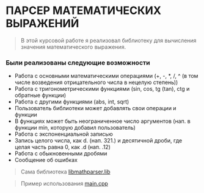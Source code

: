 # ПАРСЕР МАТЕМАТИЧЕСКИХ ВЫРАЖЕНИЙ

> В этой курсовой работе я реализовал библиотеку для вычисления значения математического выражения.

### Были реализованы следующие возможности
* Работа с основными математическими операциями (+, -, *, /, ^ (в том числе возведения отрицательного числа в нецелую степень))
* Работа с тригонометрическими функциями (sin, cos, tg (tan), ctg и обратные функции)
* Работа с другими функциями (abs, int, sqrt)
* Пользователь библиотеки может добавлять свои операции и функции
* В функциях может быть неограниченное число аргументов (нап. в функции min, которую добавил пользователь)
* Работа с экспоненциальной записью
* Запись целого числа, как d. (нап. 321.) и десятичной дроби, где целая часть равна 0, как .d (нап. .12)
* Работа с обыкновенными дробями
* Сообщение об ошибках

> Сама библиотека [libmathparser.lib](https://github.com/SwiftyKey/MathParser/blob/master/lib/libmathparser.a)

> Пример использования [main.cpp](https://github.com/SwiftyKey/MathParser/blob/master/main.cpp)
